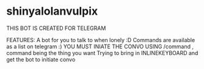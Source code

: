 # shinyalolanvulpix

THIS BOT IS CREATED FOR TELEGRAM

FEATURES:
A bot for you to talk to when lonely :D
Commands are available as a list on telegram :)
YOU MUST INIATE THE CONVO USING /command , command being the thing you want
Trying to bring in INLINEKEYBOARD and get the bot to initiate convo
